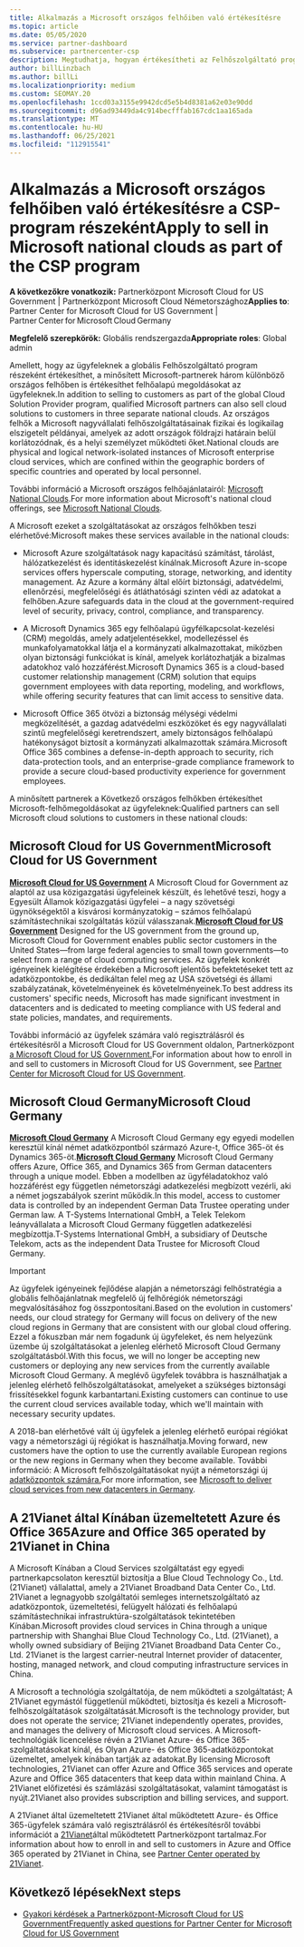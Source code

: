 ```yaml
---
title: Alkalmazás a Microsoft országos felhőiben való értékesítésre
ms.topic: article
ms.date: 05/05/2020
ms.service: partner-dashboard
ms.subservice: partnercenter-csp
description: Megtudhatja, hogyan értékesítheti az Felhőszolgáltató program Microsoft-partnerei a támogatott országos felhőkben regisztrált ügyfelek számára.
author: billLinzbach
ms.author: billLi
ms.localizationpriority: medium
ms.custom: SEOMAY.20
ms.openlocfilehash: 1ccd03a3155e9942dcd5e5b4d8381a62e03e90dd
ms.sourcegitcommit: d96ad93449da4c914becfffab167cdc1aa165ada
ms.translationtype: MT
ms.contentlocale: hu-HU
ms.lasthandoff: 06/25/2021
ms.locfileid: "112915541"
---
```

# <a name="apply-to-sell-in-microsoft-national-clouds-as-part-of-the-csp-program"></a><span data-ttu-id="cc91d-103">Alkalmazás a Microsoft országos felhőiben való értékesítésre a CSP-program részeként</span><span class="sxs-lookup"><span data-stu-id="cc91d-103">Apply to sell in Microsoft national clouds as part of the CSP program</span></span>

<span data-ttu-id="cc91d-104">**A következőkre vonatkozik:** Partnerközpont Microsoft Cloud for US Government | Partnerközpont Microsoft Cloud Németországhoz</span><span class="sxs-lookup"><span data-stu-id="cc91d-104">**Applies to**: Partner Center for Microsoft Cloud for US Government | Partner Center for Microsoft Cloud Germany</span></span>

<span data-ttu-id="cc91d-105">**Megfelelő szerepkörök:** Globális rendszergazda</span><span class="sxs-lookup"><span data-stu-id="cc91d-105">**Appropriate roles**: Global admin</span></span>

<span data-ttu-id="cc91d-106">Amellett, hogy az ügyfeleknek a globális Felhőszolgáltató program részeként értékesíthet, a minősített Microsoft-partnerek három különböző országos felhőben is értékesíthet felhőalapú megoldásokat az ügyfeleknek.</span><span class="sxs-lookup"><span data-stu-id="cc91d-106">In addition to selling to customers as part of the global Cloud Solution Provider program, qualified Microsoft partners can also sell cloud solutions to customers in three separate national clouds.</span></span> <span data-ttu-id="cc91d-107">Az országos felhők a Microsoft nagyvállalati felhőszolgáltatásainak fizikai és logikailag elszigetelt példányai, amelyek az adott országok földrajzi határain belül korlátozódnak, és a helyi személyzet működteti őket.</span><span class="sxs-lookup"><span data-stu-id="cc91d-107">National clouds are physical and logical network-isolated instances of Microsoft enterprise cloud services, which are confined within the geographic borders of specific countries and operated by local personnel.</span></span>

<span data-ttu-id="cc91d-108">További információ a Microsoft országos felhőajánlatairól: [Microsoft National Clouds](https://www.microsoft.com/trustcenter/cloudservices/nationalcloud).</span><span class="sxs-lookup"><span data-stu-id="cc91d-108">For more information about Microsoft's national cloud offerings, see [Microsoft National Clouds](https://www.microsoft.com/trustcenter/cloudservices/nationalcloud).</span></span>

<span data-ttu-id="cc91d-109">A Microsoft ezeket a szolgáltatásokat az országos felhőkben teszi elérhetővé:</span><span class="sxs-lookup"><span data-stu-id="cc91d-109">Microsoft makes these services available in the national clouds:</span></span>

-   <span data-ttu-id="cc91d-110">Microsoft Azure szolgáltatások nagy kapacitású számítást, tárolást, hálózatkezelést és identitáskezelést kínálnak.</span><span class="sxs-lookup"><span data-stu-id="cc91d-110">Microsoft Azure in-scope services offers hyperscale computing, storage, networking, and identity management.</span></span> <span data-ttu-id="cc91d-111">Az Azure a kormány által előírt biztonsági, adatvédelmi, ellenőrzési, megfelelőségi és átláthatósági szinten védi az adatokat a felhőben.</span><span class="sxs-lookup"><span data-stu-id="cc91d-111">Azure safeguards data in the cloud at the government-required level of security, privacy, control, compliance, and transparency.</span></span>

-   <span data-ttu-id="cc91d-112">A Microsoft Dynamics 365 egy felhőalapú ügyfélkapcsolat-kezelési (CRM) megoldás, amely adatjelentésekkel, modellezéssel és munkafolyamatokkal látja el a kormányzati alkalmazottakat, miközben olyan biztonsági funkciókat is kínál, amelyek korlátozhatják a bizalmas adatokhoz való hozzáférést.</span><span class="sxs-lookup"><span data-stu-id="cc91d-112">Microsoft Dynamics 365 is a cloud-based customer relationship management (CRM) solution that equips government employees with data reporting, modeling, and workflows, while offering security features that can limit access to sensitive data.</span></span>

-   <span data-ttu-id="cc91d-113">Microsoft Office 365 ötvözi a biztonság mélységi védelmi megközelítését, a gazdag adatvédelmi eszközöket és egy nagyvállalati szintű megfelelőségi keretrendszert, amely biztonságos felhőalapú hatékonyságot biztosít a kormányzati alkalmazottak számára.</span><span class="sxs-lookup"><span data-stu-id="cc91d-113">Microsoft Office 365 combines a defense-in-depth approach to security, rich data-protection tools, and an enterprise-grade compliance framework to provide a secure cloud-based productivity experience for government employees.</span></span>

<span data-ttu-id="cc91d-114">A minősített partnerek a Következő országos felhőkben értékesíthet Microsoft-felhőmegoldásokat az ügyfeleknek:</span><span class="sxs-lookup"><span data-stu-id="cc91d-114">Qualified partners can sell Microsoft cloud solutions to customers in these national clouds:</span></span>

## <a name="microsoft-cloud-for-us-government"></a><span data-ttu-id="cc91d-115">Microsoft Cloud for US Government</span><span class="sxs-lookup"><span data-stu-id="cc91d-115">Microsoft Cloud for US Government</span></span>

<span data-ttu-id="cc91d-116">[**Microsoft Cloud for US Government**](https://www.microsoft.com/trustcenter/cloudservices/nationalcloud#Microsoft_Cloud_for_US) A Microsoft Cloud for Government az alaptól az usa közigazgatási ügyfeleinek készült, és lehetővé teszi, hogy a Egyesült Államok közigazgatási ügyfelei – a nagy szövetségi ügynökségektől a kisvárosi kormányzatokig – számos felhőalapú számítástechnikai szolgáltatás közül válasszanak.</span><span class="sxs-lookup"><span data-stu-id="cc91d-116">[**Microsoft Cloud for US Government**](https://www.microsoft.com/trustcenter/cloudservices/nationalcloud#Microsoft_Cloud_for_US) Designed for the US government from the ground up, Microsoft Cloud for Government enables public sector customers in the United States—from large federal agencies to small town governments—to select from a range of cloud computing services.</span></span> <span data-ttu-id="cc91d-117">Az ügyfelek konkrét igényeinek kielégítése érdekében a Microsoft jelentős befektetéseket tett az adatközpontokbe, és dedikáltan felel meg az USA szövetségi és állami szabályzatának, követelményeinek és követelményeinek.</span><span class="sxs-lookup"><span data-stu-id="cc91d-117">To best address its customers' specific needs, Microsoft has made significant investment in datacenters and is dedicated to meeting compliance with US federal and state policies, mandates, and requirements.</span></span> 

<span data-ttu-id="cc91d-118">További információ az ügyfelek számára való regisztrálásról és értékesítésről a Microsoft Cloud for US Government oldalon, Partnerközpont [a Microsoft Cloud for US Government.](partner-center-for-microsoft-us-govt-cloud.md)</span><span class="sxs-lookup"><span data-stu-id="cc91d-118">For information about how to enroll in and sell to customers in Microsoft Cloud for US Government, see [Partner Center for Microsoft Cloud for US Government](partner-center-for-microsoft-us-govt-cloud.md).</span></span>

## <a name="microsoft-cloud-germany"></a><span data-ttu-id="cc91d-119">Microsoft Cloud Germany</span><span class="sxs-lookup"><span data-stu-id="cc91d-119">Microsoft Cloud Germany</span></span>

<span data-ttu-id="cc91d-120">[**Microsoft Cloud Germany**](https://www.microsoft.com/trustcenter/cloudservices/nationalcloud#Microsoft_Cloud_Germany) A Microsoft Cloud Germany egy egyedi modellen keresztül kínál német adatközpontból származó Azure-t, Office 365-öt és Dynamics 365-öt.</span><span class="sxs-lookup"><span data-stu-id="cc91d-120">[**Microsoft Cloud Germany**](https://www.microsoft.com/trustcenter/cloudservices/nationalcloud#Microsoft_Cloud_Germany) Microsoft Cloud Germany offers Azure, Office 365, and Dynamics 365 from German datacenters through a unique model.</span></span> <span data-ttu-id="cc91d-121">Ebben a modellben az ügyféladatokhoz való hozzáférést egy független németországi adatkezelési megbízott vezérli, aki a német jogszabályok szerint működik.</span><span class="sxs-lookup"><span data-stu-id="cc91d-121">In this model, access to customer data is controlled by an independent German Data Trustee operating under German law.</span></span> <span data-ttu-id="cc91d-122">A T-Systems International GmbH, a Telek Telekom leányvállalata a Microsoft Cloud Germany független adatkezelési megbízottja.</span><span class="sxs-lookup"><span data-stu-id="cc91d-122">T-Systems International GmbH, a subsidiary of Deutsche Telekom, acts as the independent Data Trustee for Microsoft Cloud Germany.</span></span>

> [!IMPORTANT]  
> <span data-ttu-id="cc91d-123">Az ügyfelek igényeinek fejlődése alapján a németországi felhőstratégia a globális felhőajánlatnak megfelelő új felhőrégiók németországi megvalósításához fog összpontosítani.</span><span class="sxs-lookup"><span data-stu-id="cc91d-123">Based on the evolution in customers' needs, our cloud strategy for Germany will focus on delivery of the new cloud regions in Germany that are consistent with our global cloud offering.</span></span> <span data-ttu-id="cc91d-124">Ezzel a fókuszban már nem fogadunk új ügyfeleket, és nem helyezünk üzembe új szolgáltatásokat a jelenleg elérhető Microsoft Cloud Germany szolgáltatásból.</span><span class="sxs-lookup"><span data-stu-id="cc91d-124">With this focus, we will no longer be accepting new customers or deploying any new services from the currently available Microsoft Cloud Germany.</span></span> <span data-ttu-id="cc91d-125">A meglévő ügyfelek továbbra is használhatjak a jelenleg elérhető felhőszolgáltatásokat, amelyeket a szükséges biztonsági frissítésekkel fogunk karbantartani.</span><span class="sxs-lookup"><span data-stu-id="cc91d-125">Existing customers can continue to use the current cloud services available today, which we'll maintain with necessary security updates.</span></span>
>  
> <span data-ttu-id="cc91d-126">A 2018-ban elérhetővé vált új ügyfelek a jelenleg elérhető európai régiókat vagy a németországi új régiókat is használhatja.</span><span class="sxs-lookup"><span data-stu-id="cc91d-126">Moving forward, new customers have the option to use the currently available European regions or the new regions in Germany when they become available.</span></span> <span data-ttu-id="cc91d-127">További információ: A Microsoft felhőszolgáltatásokat nyújt a németországi új [adatközpontok számára.](https://news.microsoft.com/europe/2018/08/31/microsoft-to-deliver-cloud-services-from-new-datacentres-in-germany-in-2019-to-meet-evolving-customer-needs/)</span><span class="sxs-lookup"><span data-stu-id="cc91d-127">For more information, see [Microsoft to deliver cloud services from new datacenters in Germany](https://news.microsoft.com/europe/2018/08/31/microsoft-to-deliver-cloud-services-from-new-datacentres-in-germany-in-2019-to-meet-evolving-customer-needs/).</span></span>

    
## <a name="azure-and-office-365-operated-by-21vianet-in-china"></a><span data-ttu-id="cc91d-128">A 21Vianet által Kínában üzemeltetett Azure és Office 365</span><span class="sxs-lookup"><span data-stu-id="cc91d-128">Azure and Office 365 operated by 21Vianet in China</span></span>

<span data-ttu-id="cc91d-129">A Microsoft Kínában a Cloud Services szolgáltatást egy egyedi partnerkapcsolaton keresztül biztosítja a Blue Cloud Technology Co., Ltd. (21Vianet) vállalattal, amely a 21Vianet Broadband Data Center Co., Ltd. 21Vianet a legnagyobb szolgáltatói semleges internetszolgáltató az adatközpontok, üzemeltetési, felügyelt hálózati és felhőalapú számítástechnikai infrastruktúra-szolgáltatások tekintetében Kínában.</span><span class="sxs-lookup"><span data-stu-id="cc91d-129">Microsoft provides cloud services in China through a unique partnership with Shanghai Blue Cloud Technology Co., Ltd. (21Vianet), a wholly owned subsidiary of Beijing 21Vianet Broadband Data Center Co., Ltd. 21Vianet is the largest carrier-neutral Internet provider of datacenter, hosting, managed network, and cloud computing infrastructure services in China.</span></span> 

<span data-ttu-id="cc91d-130">A Microsoft a technológia szolgáltatója, de nem működteti a szolgáltatást; A 21Vianet egymástól függetlenül működteti, biztosítja és kezeli a Microsoft-felhőszolgáltatások szolgáltatását.</span><span class="sxs-lookup"><span data-stu-id="cc91d-130">Microsoft is the technology provider, but does not operate the service; 21Vianet independently operates, provides, and manages the delivery of Microsoft cloud services.</span></span> <span data-ttu-id="cc91d-131">A Microsoft-technológiák licencelése révén a 21Vianet Azure- és Office 365-szolgáltatásokat kínál, és Olyan Azure- és Office 365-adatközpontokat üzemeltet, amelyek kínában tartják az adatokat.</span><span class="sxs-lookup"><span data-stu-id="cc91d-131">By licensing Microsoft technologies, 21Vianet can offer Azure and Office 365 services and operate Azure and Office 365 datacenters that keep data within mainland China.</span></span> <span data-ttu-id="cc91d-132">A 21Vianet előfizetési és számlázási szolgáltatásokat, valamint támogatást is nyújt.</span><span class="sxs-lookup"><span data-stu-id="cc91d-132">21Vianet also provides subscription and billing services, and support.</span></span>

<span data-ttu-id="cc91d-133">A 21Vianet által üzemeltetett 21Vianet által működtetett Azure- és Office 365-ügyfelek számára való regisztrálásról és értékesítésről további információt a [21Vianet](https://www.21vbluecloud.com/partner-china/welcome/)által működtetett Partnerközpont tartalmaz.</span><span class="sxs-lookup"><span data-stu-id="cc91d-133">For information about how to enroll in and sell to customers in Azure and Office 365 operated by 21Vianet in China, see [Partner Center operated by 21Vianet](https://www.21vbluecloud.com/partner-china/welcome/).</span></span>

## <a name="next-steps"></a><span data-ttu-id="cc91d-134">Következő lépések</span><span class="sxs-lookup"><span data-stu-id="cc91d-134">Next steps</span></span>

- [<span data-ttu-id="cc91d-135">Gyakori kérdések a Partnerközpont-Microsoft Cloud for US Government</span><span class="sxs-lookup"><span data-stu-id="cc91d-135">Frequently asked questions for Partner Center for Microsoft Cloud for US Government</span></span>](faq-for-us-govt-cloud.yml)
